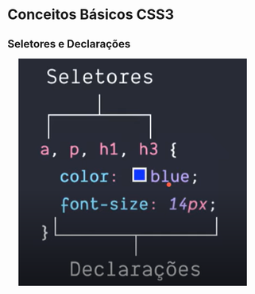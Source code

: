 # Conceitos Básicos CSS3

## Seletores e Declarações

<section align="center">
<img src="imagens/seletores.png" alt="Seletores">
</section>



